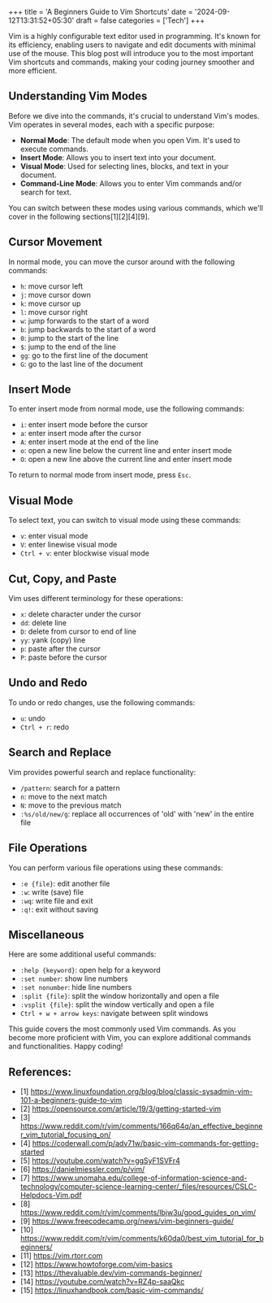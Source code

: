 +++
title = 'A Beginners Guide to Vim Shortcuts'
date = '2024-09-12T13:31:52+05:30'
draft = false
categories = ['Tech']
+++

Vim is a highly configurable text editor used in programming. It's known for its efficiency, enabling users to navigate and edit documents with minimal use of the mouse. This blog post will introduce you to the most important Vim shortcuts and commands, making your coding journey smoother and more efficient.

## Understanding Vim Modes

Before we dive into the commands, it's crucial to understand Vim's modes. Vim operates in several modes, each with a specific purpose:

- **Normal Mode**: The default mode when you open Vim. It's used to execute commands.
- **Insert Mode**: Allows you to insert text into your document.
- **Visual Mode**: Used for selecting lines, blocks, and text in your document.
- **Command-Line Mode**: Allows you to enter Vim commands and/or search for text.

You can switch between these modes using various commands, which we'll cover in the following sections[1][2][4][9].

## Cursor Movement

In normal mode, you can move the cursor around with the following commands:

- `h`: move cursor left
- `j`: move cursor down
- `k`: move cursor up
- `l`: move cursor right
- `w`: jump forwards to the start of a word
- `b`: jump backwards to the start of a word
- `0`: jump to the start of the line
- `$`: jump to the end of the line
- `gg`: go to the first line of the document
- `G`: go to the last line of the document

## Insert Mode

To enter insert mode from normal mode, use the following commands:

- `i`: enter insert mode before the cursor
- `a`: enter insert mode after the cursor
- `A`: enter insert mode at the end of the line
- `o`: open a new line below the current line and enter insert mode
- `O`: open a new line above the current line and enter insert mode

To return to normal mode from insert mode, press `Esc`.

## Visual Mode

To select text, you can switch to visual mode using these commands:

- `v`: enter visual mode
- `V`: enter linewise visual mode
- `Ctrl + v`: enter blockwise visual mode

## Cut, Copy, and Paste

Vim uses different terminology for these operations:

- `x`: delete character under the cursor
- `dd`: delete line
- `D`: delete from cursor to end of line
- `yy`: yank (copy) line
- `p`: paste after the cursor
- `P`: paste before the cursor

## Undo and Redo

To undo or redo changes, use the following commands:

- `u`: undo
- `Ctrl + r`: redo

## Search and Replace

Vim provides powerful search and replace functionality:

- `/pattern`: search for a pattern
- `n`: move to the next match
- `N`: move to the previous match
- `:%s/old/new/g`: replace all occurrences of 'old' with 'new' in the entire file

## File Operations

You can perform various file operations using these commands:

- `:e {file}`: edit another file
- `:w`: write (save) file
- `:wq`: write file and exit
- `:q!`: exit without saving

## Miscellaneous

Here are some additional useful commands:

- `:help {keyword}`: open help for a keyword
- `:set number`: show line numbers
- `:set nonumber`: hide line numbers
- `:split {file}`: split the window horizontally and open a file
- `:vsplit {file}`: split the window vertically and open a file
- `Ctrl + w + arrow keys`: navigate between split windows

This guide covers the most commonly used Vim commands. As you become more proficient with Vim, you can explore additional commands and functionalities. Happy coding!

## References:
- [1] https://www.linuxfoundation.org/blog/blog/classic-sysadmin-vim-101-a-beginners-guide-to-vim
- [2] https://opensource.com/article/19/3/getting-started-vim
- [3] https://www.reddit.com/r/vim/comments/166q64q/an_effective_beginner_vim_tutorial_focusing_on/
- [4] https://coderwall.com/p/adv71w/basic-vim-commands-for-getting-started
- [5] https://youtube.com/watch?v=ggSyF1SVFr4
- [6] https://danielmiessler.com/p/vim/
- [7] https://www.unomaha.edu/college-of-information-science-and-technology/computer-science-learning-center/_files/resources/CSLC-Helpdocs-Vim.pdf
- [8] https://www.reddit.com/r/vim/comments/lbjw3u/good_guides_on_vim/
- [9] https://www.freecodecamp.org/news/vim-beginners-guide/
- [10] https://www.reddit.com/r/vim/comments/k60da0/best_vim_tutorial_for_beginners/
- [11] https://vim.rtorr.com
- [12] https://www.howtoforge.com/vim-basics
- [13] https://thevaluable.dev/vim-commands-beginner/
- [14] https://youtube.com/watch?v=RZ4p-saaQkc
- [15] https://linuxhandbook.com/basic-vim-commands/